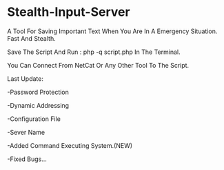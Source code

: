 # Stealth-Input-Server

A Tool For Saving Important Text When You Are In A Emergency Situation. Fast And Stealth.

Save The Script And Run : php -q script.php In The Terminal.

You Can Connect From NetCat Or Any Other Tool To The Script.

Last Update:

-Password Protection

-Dynamic Addressing

-Configuration File

-Sever Name

-Added Command Executing System.(NEW)

-Fixed Bugs...
